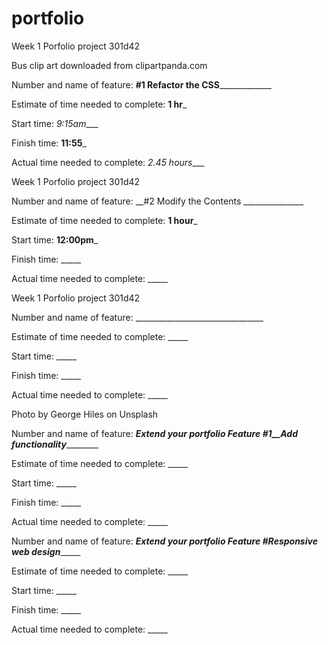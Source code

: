 # portfolio
Week 1 Porfolio project 301d42

Bus clip art downloaded from clipartpanda.com

Number and name of feature: __#1 Refactor the CSS_______________

Estimate of time needed to complete: __1 hr___

Start time: _9:15am____

Finish time: __11:55___

Actual time needed to complete: _2.45 hours____



Week 1 Porfolio project 301d42

Number and name of feature: __#2 Modify the Contents _______________

Estimate of time needed to complete: __1 hour___

Start time: __12:00pm___

Finish time: _____

Actual time needed to complete: _____





Week 1 Porfolio project 301d42

Number and name of feature: ________________________________

Estimate of time needed to complete: _____

Start time: _____

Finish time: _____

Actual time needed to complete: _____

Photo by George Hiles on Unsplash





Number and name of feature: ___Extend your portfolio Feature #1__Add functionality___________

Estimate of time needed to complete: _____

Start time: _____

Finish time: _____

Actual time needed to complete: _____



Number and name of feature: ___Extend your portfolio Feature #__Responsive web design__________

Estimate of time needed to complete: _____

Start time: _____

Finish time: _____

Actual time needed to complete: _____
